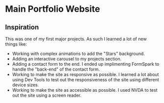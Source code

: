 # Main Portfolio Website

## Inspiration

This was one of my first major projects. As such I learned a lot of new things like:

* Working with complex animations to add the "Stars" background. 
* Adding an interactive carousel to my projects section.  
* Adding a contact form to the end. I ended up implimenting FormSpark to handle the "back-end" of the contact form.  
* Working to make the site as responsive as possible. I learned a lot about using Dev Tools to test out the responsiveness of the site using different device sizes.  
* Working to make the site as accessible as possible. I used NVDA to test out the site using a screen reader.  


